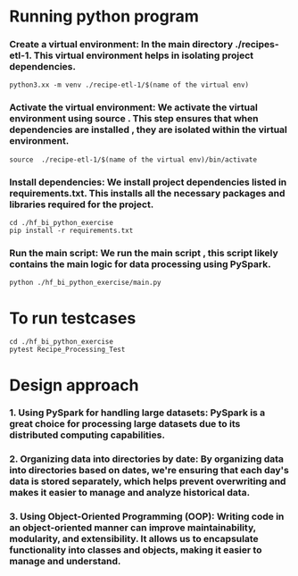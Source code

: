 # Running python program
### Create a virtual environment: In the main directory ./recipes-etl-1. This virtual environment helps in isolating project dependencies.
```
python3.xx -m venv ./recipe-etl-1/$(name of the virtual env)
```

### Activate the virtual environment: We activate the virtual environment using source . This step ensures that when dependencies are installed , they are isolated within the virtual environment.
```
source  ./recipe-etl-1/$(name of the virtual env)/bin/activate
```
### Install dependencies: We install project dependencies listed in requirements.txt. This installs all the necessary packages and libraries required for the project.
```
cd ./hf_bi_python_exercise
pip install -r requirements.txt
```
### Run the main script: We run the main script , this script likely contains the main logic for data processing using PySpark.
```
python ./hf_bi_python_exercise/main.py
```
# To run testcases
```
cd ./hf_bi_python_exercise
pytest Recipe_Processing_Test
```

# Design approach
### 1. Using PySpark for handling large datasets: PySpark is a great choice for processing large datasets due to its distributed computing capabilities.

### 2.	Organizing data into directories by date: By organizing  data into directories based on dates, we're ensuring that each day's data is stored separately, which helps prevent overwriting and makes it easier to manage and analyze historical data.

### 3.	Using Object-Oriented Programming (OOP): Writing  code in an object-oriented manner can improve maintainability, modularity, and extensibility. It allows us to encapsulate functionality into classes and objects, making it easier to manage and understand.



